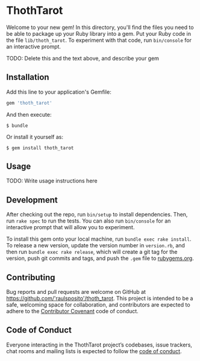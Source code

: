 # ThothTarot

Welcome to your new gem! In this directory, you'll find the files you need to be able to package up your Ruby library into a gem. Put your Ruby code in the file `lib/thoth_tarot`. To experiment with that code, run `bin/console` for an interactive prompt.

TODO: Delete this and the text above, and describe your gem

## Installation

Add this line to your application's Gemfile:

```ruby
gem 'thoth_tarot'
```

And then execute:

    $ bundle

Or install it yourself as:

    $ gem install thoth_tarot

## Usage

TODO: Write usage instructions here

## Development

After checking out the repo, run `bin/setup` to install dependencies. Then, run `rake spec` to run the tests. You can also run `bin/console` for an interactive prompt that will allow you to experiment.

To install this gem onto your local machine, run `bundle exec rake install`. To release a new version, update the version number in `version.rb`, and then run `bundle exec rake release`, which will create a git tag for the version, push git commits and tags, and push the `.gem` file to [rubygems.org](https://rubygems.org).

## Contributing

Bug reports and pull requests are welcome on GitHub at https://github.com/'raulsposito'/thoth_tarot. This project is intended to be a safe, welcoming space for collaboration, and contributors are expected to adhere to the [Contributor Covenant](http://contributor-covenant.org) code of conduct.

## Code of Conduct

Everyone interacting in the ThothTarot project’s codebases, issue trackers, chat rooms and mailing lists is expected to follow the [code of conduct](https://github.com/'raulsposito'/thoth_tarot/blob/master/CODE_OF_CONDUCT.md).
